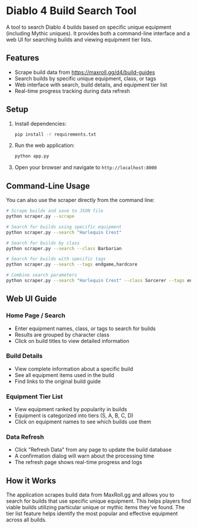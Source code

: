 # Diablo 4 Build Search Tool

A tool to search Diablo 4 builds based on specific unique equipment (including Mythic uniques). It provides both a command-line interface and a web UI for searching builds and viewing equipment tier lists.

## Features

- Scrape build data from https://maxroll.gg/d4/build-guides
- Search builds by specific unique equipment, class, or tags
- Web interface with search, build details, and equipment tier list
- Real-time progress tracking during data refresh

## Setup

1. Install dependencies:
   ```bash
   pip install -r requirements.txt
   ```

2. Run the web application:
   ```bash
   python app.py
   ```

3. Open your browser and navigate to `http://localhost:8000`

## Command-Line Usage

You can also use the scraper directly from the command line:

```bash
# Scrape builds and save to JSON file
python scraper.py --scrape

# Search for builds using specific equipment
python scraper.py --search "Harlequin Crest"

# Search for builds by class
python scraper.py --search --class Barbarian

# Search for builds with specific tags
python scraper.py --search --tags endgame,hardcore

# Combine search parameters
python scraper.py --search "Harlequin Crest" --class Sorcerer --tags endgame
```

## Web UI Guide

### Home Page / Search
- Enter equipment names, class, or tags to search for builds
- Results are grouped by character class
- Click on build titles to view detailed information

### Build Details
- View complete information about a specific build
- See all equipment items used in the build
- Find links to the original build guide

### Equipment Tier List
- View equipment ranked by popularity in builds
- Equipment is categorized into tiers (S, A, B, C, D)
- Click on equipment names to see which builds use them

### Data Refresh
- Click "Refresh Data" from any page to update the build database
- A confirmation dialog will warn about the processing time
- The refresh page shows real-time progress and logs

## How it Works

The application scrapes build data from MaxRoll.gg and allows you to search for builds that use specific unique equipment. This helps players find viable builds utilizing particular unique or mythic items they've found. The tier list feature helps identify the most popular and effective equipment across all builds.

